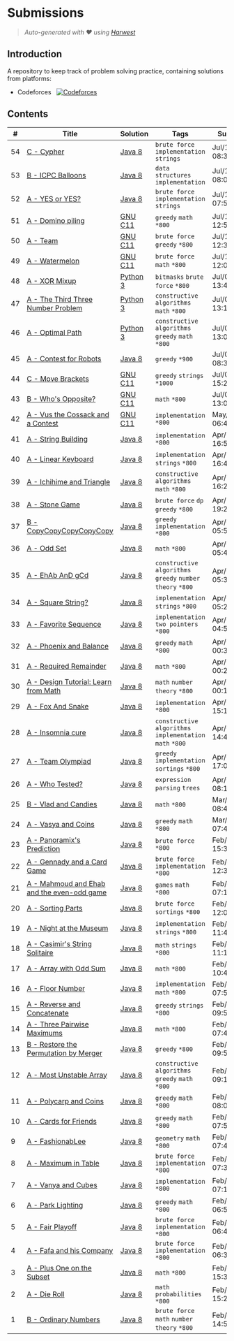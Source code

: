 Submissions
======================
> *Auto-generated with ❤ using [Harwest](https://github.com/nileshsah/harwest-tool)*

## Introduction

A repository to keep track of problem solving practice, containing solutions from platforms:
* Codeforces &nbsp; [![Codeforces](https://run.kaist.ac.kr/badges/codeforces/Jehad_halahla.svg)](https://codeforces.com/profile/Jehad_halahla)


## Contents

| # | Title | Solution | Tags | Submitted |
|---| ----- | -------- | ---- | --------- |
54 | [C - Cypher](https://codeforces.com/contest/1703/problem/C) | [Java 8](./codeforces/1703/C.java) | `brute force` `implementation` `strings` | Jul/12/2022 08:38 | 
53 | [B - ICPC Balloons](https://codeforces.com/contest/1703/problem/B) | [Java 8](./codeforces/1703/B.java) | `data structures` `implementation` | Jul/12/2022 08:07 | 
52 | [A - YES or YES?](https://codeforces.com/contest/1703/problem/A) | [Java 8](./codeforces/1703/A.java) | `brute force` `implementation` `strings` | Jul/12/2022 07:54 | 
51 | [A - Domino piling](https://codeforces.com/contest/50/problem/A) | [GNU C11](./codeforces/50/A.cpp) | `greedy` `math` `*800` | Jul/10/2022 12:53 | 
50 | [A - Team](https://codeforces.com/contest/231/problem/A) | [GNU C11](./codeforces/231/A.cpp) | `brute force` `greedy` `*800` | Jul/10/2022 12:38 | 
49 | [A - Watermelon](https://codeforces.com/contest/4/problem/A) | [GNU C11](./codeforces/4/A.cpp) | `brute force` `math` `*800` | Jul/10/2022 12:02 | 
48 | [A - XOR Mixup](https://codeforces.com/contest/1698/problem/A) | [Python 3](./codeforces/1698/A.py) | `bitmasks` `brute force` `*800` | Jul/09/2022 13:45 | 
47 | [A - The Third Three Number Problem](https://codeforces.com/contest/1699/problem/A) | [Python 3](./codeforces/1699/A.py) | `constructive algorithms` `math` `*800` | Jul/09/2022 13:19 | 
46 | [A - Optimal Path](https://codeforces.com/contest/1700/problem/A) | [Python 3](./codeforces/1700/A.py) | `constructive algorithms` `greedy` `math` `*800` | Jul/09/2022 13:07 | 
45 | [A - Contest for Robots](https://codeforces.com/contest/1321/problem/A) | [Java 8](./codeforces/1321/A.java) | `greedy` `*900` | Jul/05/2022 08:35 | 
44 | [C - Move Brackets](https://codeforces.com/contest/1374/problem/C) | [GNU C11](./codeforces/1374/C.cpp) | `greedy` `strings` `*1000` | Jul/04/2022 15:22 | 
43 | [B - Who's Opposite?](https://codeforces.com/contest/1560/problem/B) | [GNU C11](./codeforces/1560/B.cpp) | `math` `*800` | Jul/02/2022 13:05 | 
42 | [A - Vus the Cossack and a Contest](https://codeforces.com/contest/1186/problem/A) | [GNU C11](./codeforces/1186/A.cpp) | `implementation` `*800` | May/02/2022 06:48 | 
41 | [A - String Building](https://codeforces.com/contest/1671/problem/A) | [Java 8](./codeforces/1671/A.java) | `implementation` `*800` | Apr/23/2022 16:54 | 
40 | [A - Linear Keyboard](https://codeforces.com/contest/1607/problem/A) | [Java 8](./codeforces/1607/A.java) | `implementation` `strings` `*800` | Apr/23/2022 16:42 | 
39 | [A - Ichihime and Triangle](https://codeforces.com/contest/1337/problem/A) | [Java 8](./codeforces/1337/A.java) | `constructive algorithms` `math` `*800` | Apr/23/2022 16:29 | 
38 | [A - Stone Game](https://codeforces.com/contest/1538/problem/A) | [Java 8](./codeforces/1538/A.java) | `brute force` `dp` `greedy` `*800` | Apr/10/2022 19:25 | 
37 | [B - CopyCopyCopyCopyCopy](https://codeforces.com/contest/1325/problem/B) | [Java 8](./codeforces/1325/B.java) | `greedy` `implementation` `*800` | Apr/06/2022 05:54 | 
36 | [A - Odd Set](https://codeforces.com/contest/1542/problem/A) | [Java 8](./codeforces/1542/A.java) | `math` `*800` | Apr/06/2022 05:46 | 
35 | [A - EhAb AnD gCd](https://codeforces.com/contest/1325/problem/A) | [Java 8](./codeforces/1325/A.java) | `constructive algorithms` `greedy` `number theory` `*800` | Apr/06/2022 05:39 | 
34 | [A - Square String?](https://codeforces.com/contest/1619/problem/A) | [Java 8](./codeforces/1619/A.java) | `implementation` `strings` `*800` | Apr/06/2022 05:26 | 
33 | [A - Favorite Sequence](https://codeforces.com/contest/1462/problem/A) | [Java 8](./codeforces/1462/A.java) | `implementation` `two pointers` `*800` | Apr/06/2022 04:57 | 
32 | [A - Phoenix and Balance](https://codeforces.com/contest/1348/problem/A) | [Java 8](./codeforces/1348/A.java) | `greedy` `math` `*800` | Apr/06/2022 00:37 | 
31 | [A - Required Remainder](https://codeforces.com/contest/1374/problem/A) | [Java 8](./codeforces/1374/A.java) | `math` `*800` | Apr/06/2022 00:23 | 
30 | [A - Design Tutorial: Learn from Math](https://codeforces.com/contest/472/problem/A) | [Java 8](./codeforces/472/A.java) | `math` `number theory` `*800` | Apr/06/2022 00:12 | 
29 | [A - Fox And Snake](https://codeforces.com/contest/510/problem/A) | [Java 8](./codeforces/510/A.java) | `implementation` `*800` | Apr/05/2022 15:14 | 
28 | [A - Insomnia cure](https://codeforces.com/contest/148/problem/A) | [Java 8](./codeforces/148/A.java) | `constructive algorithms` `implementation` `math` `*800` | Apr/05/2022 14:42 | 
27 | [A - Team Olympiad](https://codeforces.com/contest/490/problem/A) | [Java 8](./codeforces/490/A.java) | `greedy` `implementation` `sortings` `*800` | Apr/04/2022 17:04 | 
26 | [A - Who Tested?](https://codeforces.com/contest/1663/problem/A) | [Java 8](./codeforces/1663/A.java) | `expression parsing` `trees` | Apr/01/2022 08:15 | 
25 | [B - Vlad and Candies](https://codeforces.com/contest/1660/problem/B) | [Java 8](./codeforces/1660/B.java) | `math` `*800` | Mar/31/2022 08:44 | 
24 | [A - Vasya and Coins](https://codeforces.com/contest/1660/problem/A) | [Java 8](./codeforces/1660/A.java) | `greedy` `math` `*800` | Mar/31/2022 07:42 | 
23 | [A - Panoramix's Prediction](https://codeforces.com/contest/80/problem/A) | [Java 8](./codeforces/80/A.java) | `brute force` `*800` | Feb/16/2022 15:34 | 
22 | [A - Gennady and a Card Game](https://codeforces.com/contest/1097/problem/A) | [Java 8](./codeforces/1097/A.java) | `brute force` `implementation` `*800` | Feb/16/2022 12:37 | 
21 | [A - Mahmoud and Ehab and the even-odd game](https://codeforces.com/contest/959/problem/A) | [Java 8](./codeforces/959/A.java) | `games` `math` `*800` | Feb/13/2022 07:10 | 
20 | [A - Sorting Parts](https://codeforces.com/contest/1637/problem/A) | [Java 8](./codeforces/1637/A.java) | `brute force` `sortings` `*800` | Feb/12/2022 12:04 | 
19 | [A - Night at the Museum](https://codeforces.com/contest/731/problem/A) | [Java 8](./codeforces/731/A.java) | `implementation` `strings` `*800` | Feb/10/2022 11:48 | 
18 | [A - Casimir's String Solitaire](https://codeforces.com/contest/1579/problem/A) | [Java 8](./codeforces/1579/A.java) | `math` `strings` `*800` | Feb/08/2022 11:16 | 
17 | [A - Array with Odd Sum](https://codeforces.com/contest/1296/problem/A) | [Java 8](./codeforces/1296/A.java) | `math` `*800` | Feb/08/2022 10:48 | 
16 | [A - Floor Number](https://codeforces.com/contest/1426/problem/A) | [Java 8](./codeforces/1426/A.java) | `implementation` `math` `*800` | Feb/07/2022 07:51 | 
15 | [A - Reverse and Concatenate](https://codeforces.com/contest/1634/problem/A) | [Java 8](./codeforces/1634/A.java) | `greedy` `strings` `*800` | Feb/06/2022 09:50 | 
14 | [A - Three Pairwise Maximums](https://codeforces.com/contest/1385/problem/A) | [Java 8](./codeforces/1385/A.java) | `math` `*800` | Feb/05/2022 07:47 | 
13 | [B - Restore the Permutation by Merger](https://codeforces.com/contest/1385/problem/B) | [Java 8](./codeforces/1385/B.java) | `greedy` `*800` | Feb/04/2022 09:51 | 
12 | [A - Most Unstable Array](https://codeforces.com/contest/1353/problem/A) | [Java 8](./codeforces/1353/A.java) | `constructive algorithms` `greedy` `math` `*800` | Feb/04/2022 09:13 | 
11 | [A - Polycarp and Coins](https://codeforces.com/contest/1551/problem/A) | [Java 8](./codeforces/1551/A.java) | `greedy` `math` `*800` | Feb/04/2022 08:01 | 
10 | [A - Cards for Friends](https://codeforces.com/contest/1472/problem/A) | [Java 8](./codeforces/1472/A.java) | `greedy` `math` `*800` | Feb/04/2022 07:55 | 
9 | [A - FashionabLee](https://codeforces.com/contest/1369/problem/A) | [Java 8](./codeforces/1369/A.java) | `geometry` `math` `*800` | Feb/03/2022 07:40 | 
8 | [A - Maximum in Table](https://codeforces.com/contest/509/problem/A) | [Java 8](./codeforces/509/A.java) | `brute force` `implementation` `*800` | Feb/03/2022 07:32 | 
7 | [A - Vanya and Cubes](https://codeforces.com/contest/492/problem/A) | [Java 8](./codeforces/492/A.java) | `implementation` `*800` | Feb/03/2022 07:17 | 
6 | [A - Park Lighting](https://codeforces.com/contest/1358/problem/A) | [Java 8](./codeforces/1358/A.java) | `greedy` `math` `*800` | Feb/03/2022 06:54 | 
5 | [A - Fair Playoff](https://codeforces.com/contest/1535/problem/A) | [Java 8](./codeforces/1535/A.java) | `brute force` `implementation` `*800` | Feb/03/2022 06:49 | 
4 | [A - Fafa and his Company](https://codeforces.com/contest/935/problem/A) | [Java 8](./codeforces/935/A.java) | `brute force` `implementation` `*800` | Feb/03/2022 06:38 | 
3 | [A - Plus One on the Subset](https://codeforces.com/contest/1624/problem/A) | [Java 8](./codeforces/1624/A.java) | `math` `*800` | Feb/02/2022 15:34 | 
2 | [A - Die Roll](https://codeforces.com/contest/9/problem/A) | [Java 8](./codeforces/9/A.java) | `math` `probabilities` `*800` | Feb/02/2022 15:23 | 
1 | [B - Ordinary Numbers](https://codeforces.com/contest/1520/problem/B) | [Java 8](./codeforces/1520/B.java) | `brute force` `math` `number theory` `*800` | Feb/02/2022 14:50 | 